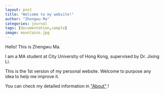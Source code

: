 ```yaml
---
layout: post
title: "Welcome to my website!"
author: "Zhengwu Ma"
categories: journal
tags: [documentation,sample]
image: mountains.jpg
---
```


Hello! This is Zhengwu Ma.<br>

I am a MA student at City University of Hong Kong, supervised by Dr. Jixing Li. <br>

This is the 1st version of my personal website. Welcome to purpose any idea to help me improve it. <br>

You can check my detailed information in ["About"](https://zhengwuma.github.io/about.html) !






